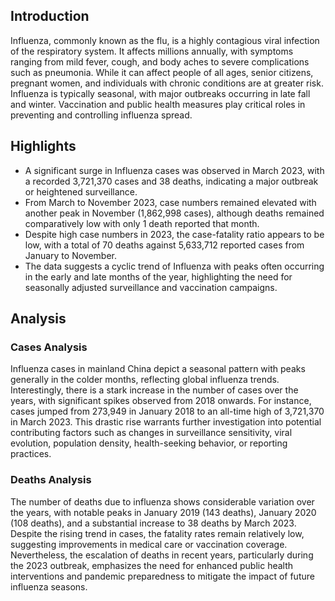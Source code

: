 ## Introduction

Influenza, commonly known as the flu, is a highly contagious viral infection of the respiratory system. It affects millions annually, with symptoms ranging from mild fever, cough, and body aches to severe complications such as pneumonia. While it can affect people of all ages, senior citizens, pregnant women, and individuals with chronic conditions are at greater risk. Influenza is typically seasonal, with major outbreaks occurring in late fall and winter. Vaccination and public health measures play critical roles in preventing and controlling influenza spread.
## Highlights

- A significant surge in Influenza cases was observed in March 2023, with a recorded 3,721,370 cases and 38 deaths, indicating a major outbreak or heightened surveillance. <br/>
- From March to November 2023, case numbers remained elevated with another peak in November (1,862,998 cases), although deaths remained comparatively low with only 1 death reported that month. <br/>
- Despite high case numbers in 2023, the case-fatality ratio appears to be low, with a total of 70 deaths against 5,633,712 reported cases from January to November. <br/>
- The data suggests a cyclic trend of Influenza with peaks often occurring in the early and late months of the year, highlighting the need for seasonally adjusted surveillance and vaccination campaigns. <br/>
## Analysis

### Cases Analysis
Influenza cases in mainland China depict a seasonal pattern with peaks generally in the colder months, reflecting global influenza trends. Interestingly, there is a stark increase in the number of cases over the years, with significant spikes observed from 2018 onwards. For instance, cases jumped from 273,949 in January 2018 to an all-time high of 3,721,370 in March 2023. This drastic rise warrants further investigation into potential contributing factors such as changes in surveillance sensitivity, viral evolution, population density, health-seeking behavior, or reporting practices.

### Deaths Analysis
The number of deaths due to influenza shows considerable variation over the years, with notable peaks in January 2019 (143 deaths), January 2020 (108 deaths), and a substantial increase to 38 deaths by March 2023. Despite the rising trend in cases, the fatality rates remain relatively low, suggesting improvements in medical care or vaccination coverage. Nevertheless, the escalation of deaths in recent years, particularly during the 2023 outbreak, emphasizes the need for enhanced public health interventions and pandemic preparedness to mitigate the impact of future influenza seasons.
